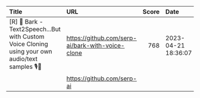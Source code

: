 | Title                                                                                          | URL                                              |   Score | Date                |
|:-----------------------------------------------------------------------------------------------|:-------------------------------------------------|--------:|:--------------------|
| [R] 🐶 Bark - Text2Speech...But with Custom Voice Cloning using your own audio/text samples 🎙️📝 | https://github.com/serp-ai/bark-with-voice-clone |     768 | 2023-04-21 18:36:07 |
|                                                                                                | https://github.com/serp-ai                       |         |                     |